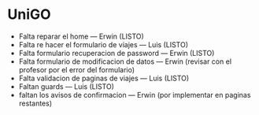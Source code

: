 # UniGO
- Falta reparar el home — Erwin (LISTO)
- Falta re hacer el formulario de viajes — Luis (LISTO)
- Falta formulario recuperacion de password — Erwin (LISTO)
- Falta formulario de modificacion de datos — Erwin (revisar con el profesor por el error del formulario)
- Falta validacion de paginas de viajes — Luis (LISTO)
- Faltan guards — Luis (LISTO)
- faltan los avisos de confirmacion — Erwin (por implementar en paginas restantes)
